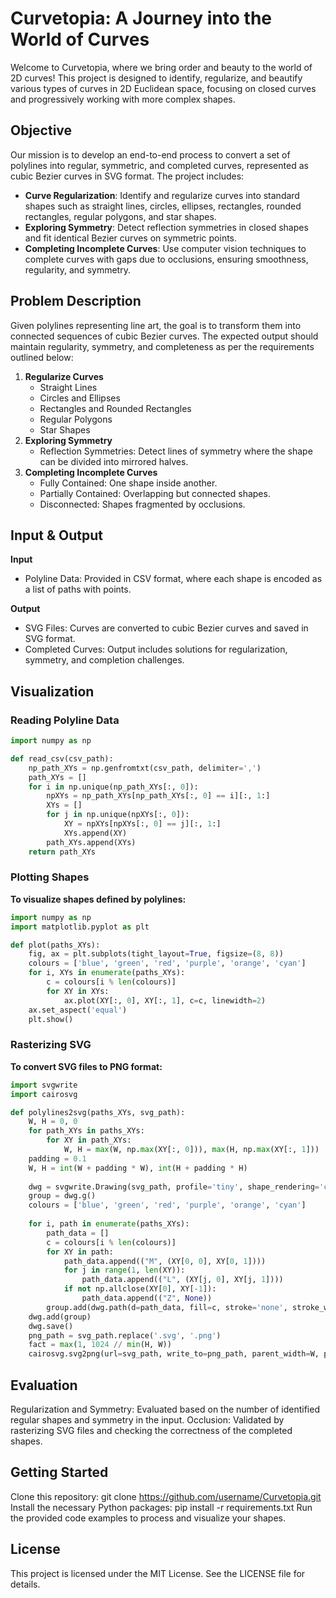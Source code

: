 # Curvetopia: A Journey into the World of Curves

Welcome to Curvetopia, where we bring order and beauty to the world of 2D curves! This project is designed to identify, regularize, and beautify various types of curves in 2D Euclidean space, focusing on closed curves and progressively working with more complex shapes.

## Objective

Our mission is to develop an end-to-end process to convert a set of polylines into regular, symmetric, and completed curves, represented as cubic Bezier curves in SVG format. The project includes:

- **Curve Regularization**: Identify and regularize curves into standard shapes such as straight lines, circles, ellipses, rectangles, rounded rectangles, regular polygons, and star shapes.
- **Exploring Symmetry**: Detect reflection symmetries in closed shapes and fit identical Bezier curves on symmetric points.
- **Completing Incomplete Curves**: Use computer vision techniques to complete curves with gaps due to occlusions, ensuring smoothness, regularity, and symmetry.

## Problem Description

Given polylines representing line art, the goal is to transform them into connected sequences of cubic Bezier curves. The expected output should maintain regularity, symmetry, and completeness as per the requirements outlined below:

1. **Regularize Curves**
    - Straight Lines
    - Circles and Ellipses
    - Rectangles and Rounded Rectangles
    - Regular Polygons
    - Star Shapes
2. **Exploring Symmetry**
    - Reflection Symmetries: Detect lines of symmetry where the shape can be divided into mirrored halves.
3. **Completing Incomplete Curves**
    - Fully Contained: One shape inside another.
    - Partially Contained: Overlapping but connected shapes.
    - Disconnected: Shapes fragmented by occlusions.

## Input & Output

**Input**
- Polyline Data: Provided in CSV format, where each shape is encoded as a list of paths with points.

**Output**
- SVG Files: Curves are converted to cubic Bezier curves and saved in SVG format.
- Completed Curves: Output includes solutions for regularization, symmetry, and completion challenges.

## Visualization

### Reading Polyline Data

```python
import numpy as np

def read_csv(csv_path):
    np_path_XYs = np.genfromtxt(csv_path, delimiter=',')
    path_XYs = []
    for i in np.unique(np_path_XYs[:, 0]):
        npXYs = np_path_XYs[np_path_XYs[:, 0] == i][:, 1:]
        XYs = []
        for j in np.unique(npXYs[:, 0]):
            XY = npXYs[npXYs[:, 0] == j][:, 1:]
            XYs.append(XY)
        path_XYs.append(XYs)
    return path_XYs
```
### Plotting Shapes
**To visualize shapes defined by polylines:**
```python
import numpy as np
import matplotlib.pyplot as plt

def plot(paths_XYs):
    fig, ax = plt.subplots(tight_layout=True, figsize=(8, 8))
    colours = ['blue', 'green', 'red', 'purple', 'orange', 'cyan']
    for i, XYs in enumerate(paths_XYs):
        c = colours[i % len(colours)]
        for XY in XYs:
            ax.plot(XY[:, 0], XY[:, 1], c=c, linewidth=2)
    ax.set_aspect('equal')
    plt.show()
```
### Rasterizing SVG
**To convert SVG files to PNG format:**
```python
import svgwrite
import cairosvg

def polylines2svg(paths_XYs, svg_path):
    W, H = 0, 0
    for path_XYs in paths_XYs:
        for XY in path_XYs:
            W, H = max(W, np.max(XY[:, 0])), max(H, np.max(XY[:, 1]))
    padding = 0.1
    W, H = int(W + padding * W), int(H + padding * H)
    
    dwg = svgwrite.Drawing(svg_path, profile='tiny', shape_rendering='crispEdges')
    group = dwg.g()
    colours = ['blue', 'green', 'red', 'purple', 'orange', 'cyan']
    
    for i, path in enumerate(paths_XYs):
        path_data = []
        c = colours[i % len(colours)]
        for XY in path:
            path_data.append(("M", (XY[0, 0], XY[0, 1])))
            for j in range(1, len(XY)):
                path_data.append(("L", (XY[j, 0], XY[j, 1])))
            if not np.allclose(XY[0], XY[-1]):
                path_data.append(("Z", None))
        group.add(dwg.path(d=path_data, fill=c, stroke='none', stroke_width=2))
    dwg.add(group)
    dwg.save()
    png_path = svg_path.replace('.svg', '.png')
    fact = max(1, 1024 // min(H, W))
    cairosvg.svg2png(url=svg_path, write_to=png_path, parent_width=W, parent_height=H, output_width=fact*W, output_height=fact*H, background_color='white')
```
## Evaluation
Regularization and Symmetry: Evaluated based on the number of identified regular shapes and symmetry in the input.
Occlusion: Validated by rasterizing SVG files and checking the correctness of the completed shapes.

## Getting Started
Clone this repository:
git clone https://github.com/username/Curvetopia.git
Install the necessary Python packages:
pip install -r requirements.txt
Run the provided code examples to process and visualize your shapes.
## License
This project is licensed under the MIT License. See the LICENSE file for details.
